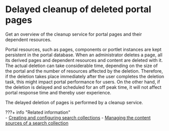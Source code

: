 # Delayed cleanup of deleted portal pages

Get an overview of the cleanup service for portal pages and their dependent resources.

Portal resources, such as pages, components or portlet instances are kept persistent in the portal database. When an administrator deletes a page, all its derived pages and dependent resources and content are deleted with it. The actual deletion can take considerable time, depending on the size of the portal and the number of resources affected by the deletion. Therefore, if the deletion takes place immediately after the user completes the deletion task, this might impact portal performance for users. On the other hand, if the deletion is delayed and scheduled for an off peak time, it will not affect portal response time and thereby user experience.

The delayed deletion of pages is performed by a cleanup service.

???+ info "Related information"  
    -   [Creating and configuring search collections](../../../../build_sites/search/portal_search/administer_portal_search/setup_search_collections/srrcreatconfig.md)
    -   [Managing the content sources of a search collection](../../../../build_sites/search/portal_search/administer_portal_search/setup_search_collections/mng_content_sources_search_collections/index.md)